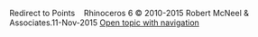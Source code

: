 ---
---

Redirect to Points&#160;
&#160;
Rhinoceros 6 © 2010-2015 Robert McNeel &amp; Associates.11-Nov-2015
 [Open topic with navigation](points.html) 

